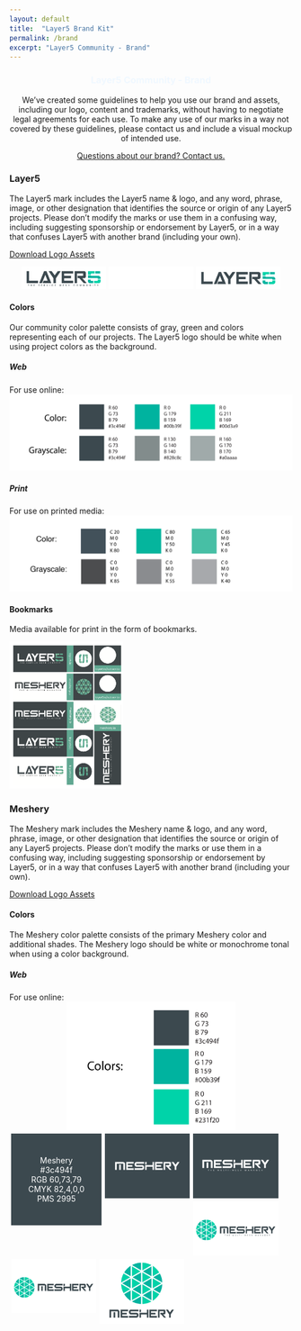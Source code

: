 ```yaml
---
layout: default
title:  "Layer5 Brand Kit"
permalink: /brand
excerpt: "Layer5 Community - Brand"
---
```

<h3 style="color:aliceblue;text-align:center;">Layer5 Community - Brand</h3>
<div class="container">
<div class="post-content row">    
<p style="text-align:center;">
We’ve created some guidelines to help you use our brand and assets, including our logo, content and trademarks, without having to negotiate legal agreements for each use. To make any use of our marks in a way not covered by these guidelines, please contact us and include a visual mockup of intended use.</p>
<p style="text-align:center;"><a href="mailto:community@layer5.io">Questions about our brand? Contact us. </a></p>
<!-- <p style="text-align:center;"><a class="waves-effect waves-dark btn white-text darken-2 l5-light-blue z-depth-2" href="/resources/brand-kit.zip">Download Brand Kit</a></p> -->
</div>
<div class="post-content row">    

<h3><strong>Layer5</strong></h3>
The Layer5 mark includes the Layer5 name & logo, and any word, phrase, image, or other designation that identifies the source or origin of any Layer5 projects. Please don’t modify the marks or use them in a confusing way, including suggesting sponsorship or endorsement by Layer5, or in a way that confuses Layer5 with another brand (including your own).
<p><a class="waves-effect waves-dark btn white-text darken-2 l5-light-blue z-depth-2" href="/resources/brand/layer5-brand-kit.zip">Download Logo Assets</a></p>
<div style="text-align:center;">
<img src="assets/images/layer5/layer5-tag-community-white-bg.png" width="30%" />
<img src="assets/images/layer5/layer5-tag-community-white.png" width="30%" style="background:#000;" />
<img src="assets/images/layer5/layer5-white-bg.png" width="30%" />
</div>
<h4>Colors</h4>
<p>Our community color palette consists of gray, green and colors representing each of our projects. The Layer5 logo should be white when using project colors as the background.</p>
<h5 class="black-text">Web</h5>
For use online:
<div style="text-align:center;"><img src="/assets/resources/brand/layer5-color-scheme.png" width="600px" /></div>
<h5 class="black-text">Print</h5>
For use on printed media:
<div style="text-align:center;"><img src="/assets/resources/brand/layer5-print-color-scheme.png" width="600px" /></div>
<h4>Bookmarks</h4>
<p>Media available for print in the form of bookmarks.</p>
<a href="/assets/resources/brand/bookmarks.pdf"><img src="/assets/resources/brand/bookmarks.png" width="40%" /></a>
</div>
<div class="post-content row">    
<h3>Meshery</h3>
<p>The Meshery mark includes the Meshery name & logo, and any word, phrase, image, or other designation that identifies the source or origin of any Layer5 projects. Please don’t modify the marks or use them in a confusing way, including suggesting sponsorship or endorsement by Layer5, or in a way that confuses Layer5 with another brand (including your own).</p>
<p><a class="waves-effect waves-dark btn white-text darken-2 l5-light-blue z-depth-2" href="/resources/brand/meshery-brand-kit.zip">Download Logo Assets</a></p>
<h4>Colors</h4>
The Meshery color palette consists of the primary Meshery color and additional shades. The Meshery logo should be white or monochrome tonal when using a color background.
<h5 class="black-text">Web</h5>
For use online:
<div style="text-align:center;"><img src="/assets/resources/brand/meshery-color-scheme.png" width="300px" /></div>

<div style="text-align:center;">
<div style="float:left;padding:5px;margin:3px;background-color:#3c494f;color:#fff;width:30%;">
<br />
<br />
Meshery <br />
#3c494f <br />
RGB 60,73,79 <br />
CMYK 82,4,0,0 <br />
PMS 2995 <br />
<br />
<br />
</div>
<img style="float:left;margin:3px" src="assets/images/meshery/meshery-dark-text.png" width="30%" />
<img style="float:left;margin:3px" src="assets/images/meshery/meshery-dark-tag-text.png" width="30%" />

<img style="float:left;margin:3px" src="assets/images/meshery/meshery-logo-tag-light-text-side.png" width="30%" />
<img style="float:left;margin:3px" src="assets/images/meshery/meshery-logo-light-text-side.png" width="30%" />
<img style="float:left;margin:3px" src="assets/images/meshery/meshery-logo-light-text.png" width="30%" />

<div style="clear:both;">
</div>

</div>
</div>